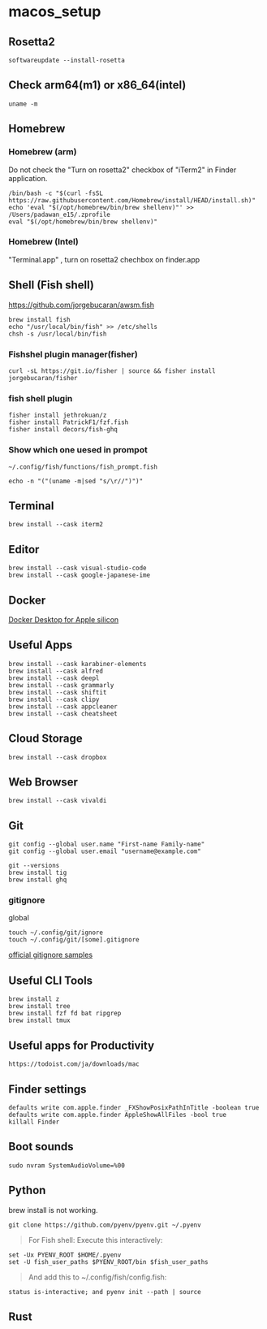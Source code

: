 # macos_setup

## Rosetta2

```
softwareupdate --install-rosetta
```

## Check arm64(m1) or x86_64(intel)

```
uname -m

```

## Homebrew

### Homebrew (arm)
Do not check the "Turn on rosetta2" checkbox of "iTerm2" in Finder application.


```iterm
/bin/bash -c "$(curl -fsSL https://raw.githubusercontent.com/Homebrew/install/HEAD/install.sh)"
echo 'eval "$(/opt/homebrew/bin/brew shellenv)"' >> /Users/padawan_e15/.zprofile
eval "$(/opt/homebrew/bin/brew shellenv)"
```

### Homebrew (Intel)
"Terminal.app" , turn on rosetta2 chechbox on finder.app




## Shell (Fish shell)
https://github.com/jorgebucaran/awsm.fish

```
brew install fish
echo "/usr/local/bin/fish" >> /etc/shells
chsh -s /usr/local/bin/fish 
```


### Fishshel plugin manager(fisher)
```
curl -sL https://git.io/fisher | source && fisher install jorgebucaran/fisher
```

### fish shell plugin
```
fisher install jethrokuan/z
fisher install PatrickF1/fzf.fish
fisher install decors/fish-ghq
```


### Show which one uesed in prompot 

`~/.config/fish/functions/fish_prompt.fish`
```
echo -n "("(uname -m|sed "s/\r//")")"
```


## Terminal

```
brew install --cask iterm2
```


## Editor
```
brew install --cask visual-studio-code
brew install --cask google-japanese-ime
```

## Docker

[Docker Desktop for Apple silicon](https://matsuand.github.io/docs.docker.jp.onthefly/docker-for-mac/apple-silicon/)


## Useful Apps

```
brew install --cask karabiner-elements
brew install --cask alfred
brew install --cask deepl
brew install --cask grammarly
brew install --cask shiftit
brew install --cask clipy
brew install --cask appcleaner
brew install --cask cheatsheet
```

## Cloud Storage

```
brew install --cask dropbox
```

## Web Browser

```
brew install --cask vivaldi
```

## Git

```
git config --global user.name "First-name Family-name"
git config --global user.email "username@example.com"
```

```
git --versions
brew install tig
brew install ghq
```

### gitignore
global
```
touch ~/.config/git/ignore
touch ~/.config/git/[some].gitignore
```

[official gitignore samples](https://github.com/github/gitignore/tree/master/Global)



## Useful CLI Tools

```
brew install z
brew install tree
brew install fzf fd bat ripgrep
brew install tmux
```


## Useful apps for Productivity

```
https://todoist.com/ja/downloads/mac
```


## Finder settings

```
defaults write com.apple.finder _FXShowPosixPathInTitle -boolean true
defaults write com.apple.finder AppleShowAllFiles -bool true
killall Finder
```

## Boot sounds

```
sudo nvram SystemAudioVolume=%00
```

## Python

brew install is not working.

```
git clone https://github.com/pyenv/pyenv.git ~/.pyenv
```

> For Fish shell:
> Execute this interactively:

```
set -Ux PYENV_ROOT $HOME/.pyenv
set -U fish_user_paths $PYENV_ROOT/bin $fish_user_paths
```

> And add this to ~/.config/fish/config.fish:

```
status is-interactive; and pyenv init --path | source
```


## Rust

